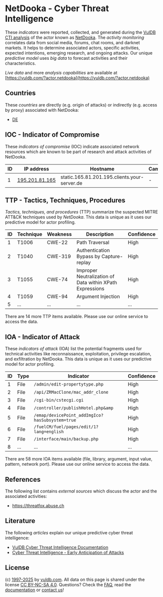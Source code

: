 # NetDooka - Cyber Threat Intelligence

These _indicators_ were reported, collected, and generated during the [VulDB CTI analysis](https://vuldb.com/?kb.cti) of the actor known as [NetDooka](https://vuldb.com/?actor.netdooka). The _activity monitoring_ correlates data from social media, forums, chat rooms, and darknet markets. It helps to determine associated actors, specific activities, expected intentions, emerging research, and ongoing attacks. Our unique _predictive model_ uses _big data_ to forecast activities and their characteristics.

_Live data_ and more _analysis capabilities_ are available at [https://vuldb.com/?actor.netdooka](https://vuldb.com/?actor.netdooka)

## Countries

These _countries_ are directly (e.g. origin of attacks) or indirectly (e.g. access by proxy) associated with NetDooka:

* [DE](https://vuldb.com/?country.de)

## IOC - Indicator of Compromise

These _indicators of compromise_ (IOC) indicate associated network resources which are known to be part of research and attack activities of NetDooka.

ID | IP address | Hostname | Campaign | Confidence
-- | ---------- | -------- | -------- | ----------
1 | [195.201.81.165](https://vuldb.com/?ip.195.201.81.165) | static.165.81.201.195.clients.your-server.de | - | High

## TTP - Tactics, Techniques, Procedures

_Tactics, techniques, and procedures_ (TTP) summarize the suspected MITRE ATT&CK techniques used by _NetDooka_. This data is unique as it uses our predictive model for actor profiling.

ID | Technique | Weakness | Description | Confidence
-- | --------- | -------- | ----------- | ----------
1 | T1006 | CWE-22 | Path Traversal | High
2 | T1040 | CWE-319 | Authentication Bypass by Capture-replay | High
3 | T1055 | CWE-74 | Improper Neutralization of Data within XPath Expressions | High
4 | T1059 | CWE-94 | Argument Injection | High
5 | ... | ... | ... | ...

There are 14 more TTP items available. Please use our online service to access the data.

## IOA - Indicator of Attack

These _indicators of attack_ (IOA) list the potential fragments used for technical activities like reconnaissance, exploitation, privilege escalation, and exfiltration by NetDooka. This data is unique as it uses our predictive model for actor profiling.

ID | Type | Indicator | Confidence
-- | ---- | --------- | ----------
1 | File | `/admin/edit-propertytype.php` | High
2 | File | `/api/ZRMacClone/mac_addr_clone` | High
3 | File | `/cgi-bin/cstecgi.cgi` | High
4 | File | `/controller/publishHotel.php&amp` | High
5 | File | `/emap/devicePoint_addImgIco?hasSubsystem=true` | High
6 | File | `/fuelCM/fuel/pages/edit/1?lang=english` | High
7 | File | `/interface/main/backup.php` | High
8 | ... | ... | ...

There are 58 more IOA items available (file, library, argument, input value, pattern, network port). Please use our online service to access the data.

## References

The following list contains _external sources_ which discuss the actor and the associated activities:

* https://threatfox.abuse.ch

## Literature

The following _articles_ explain our unique predictive cyber threat intelligence:

* [VulDB Cyber Threat Intelligence Documentation](https://vuldb.com/?kb.cti)
* [Cyber Threat Intelligence - Early Anticipation of Attacks](https://www.scip.ch/en/?labs.20201022)

## License

(c) [1997-2025](https://vuldb.com/?kb.changelog) by [vuldb.com](https://vuldb.com/?kb.about). All data on this page is shared under the license [CC BY-NC-SA 4.0](https://creativecommons.org/licenses/by-nc-sa/4.0/). Questions? Check the [FAQ](https://vuldb.com/?kb.faq), read the [documentation](https://vuldb.com/?kb) or [contact us](https://vuldb.com/?contact)!
